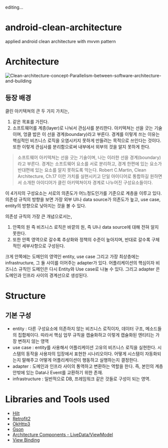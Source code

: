 editing...
# android-clean-architecture
applied android clean architecture with mvvm pattern
# Architecture
![Clean-architecture-concept-Parallelism-between-software-architecture-and-building](https://user-images.githubusercontent.com/76150928/187150463-75388b9a-e89f-4ef0-889a-9687902b0f3c.png)

## 등장 배경
클린 아키텍쳐의 큰 두 가지 가치는, 
1. 같은 목표를 가진다.
2. 소프트웨어를 계층(layer)로 나눠서 관심사를 분리한다. 
아키텍쳐는 선을 긋는 기술이며, 엉클 밥은 이 선을 경계(boundary)라고 부른다. 경계를 이렇게 쓰는 이유는 핵심적인 비즈니스 로직을 오염시키지 못하게 만들려는 목적으로 쓰인다는 것이다. 또한 이렇게 관심사를 분리함으로써 내부에서 외부의 것을 알지 못하게 한다.

> 소프트웨어 아키텍쳐는 선을 긋는 기술이며, 나는 이러한 선을 경계(boundary)라고 부른다. 경계는 소프트웨어 요소를 서로 분리하고, 경계 한편에 있는 요소가 반대편에 있는 요소를 알지 못하도록 막는다.
Robert C.Martin, Clean Architecture, Ch.17
이런 가치를 실현시키고 단일 아이디어로 통합하길 원하면서 소개한 아이디어가 클린 아키텍쳐이자 경계로 나누어진 구성요소들이다.

이 4가지의 구성요소는 서로의 의존도가 어느정도인가를 기준으로 계층을 이루고 있다.
의존성 규칙의 방향을 보면 가장 외부 UI나 data source가 의존도가 높고, use case, entity의 방향으로 낮아지는 것을 볼 수 있다.

의존성 규칙의 가장 큰 개념으로서는,
1. 안쪽의 원 즉 비즈니스 로직은 바깥의 원, 즉 UI나 data source에 대해 전혀 알지 못한다.
2. 또한 안쪽 영역으로 갈수록 추상화와 정책의 수준이 높아지며, 반대로 갈수록 구체적인 세부사항으로 구성된다.

크게 안쪽에는 도메인의 영역인 entity, use case 그리고 가장 최상층에는 infrastructure, 그 둘 사이를 이어주는 adapter가 있다.
어플리케이션의 핵심이자 비즈니스 규칙인 도메인은 다시 Entity와 Use case로 나눌 수 있다.
그리고 adapter 은 도메인과 인프라 사이의 경계선으로 생성된다.



# Structure
## 기본 구성
* entity : 다른 구성요소에 의존하지 않는 비즈니스 로직이자, 데이터 구조, 메소드들의 집합체이다. 따라서 핵심 업무 규칙을 캡슐화하고 이렇게 캡슐화된 엔티티는 가장 변하지 않는 영역
* use case : entity를 사용해서 어플리케이션 고유의 비즈니스 로직을 실현한다. 시스템의 동작을 사용자의 입장에서 표현한 시나리오이다. 어떻게 시스템이 자동화되는지 말해주고 어떻게 어플리케이션이 행동하고 실행하는지 결정한다.
* adapter : 도메인과 인프라 사이의 통역하고 변환하는 역할을 한다. 즉, 본인의 계층 안밖에 있는 Data나 Event를 교환하기 위한 존재.
* infrastructure : 일반적으로 DB, 프레임워크 같은 것들로 구성이 되는 영역.

# Libraries and Tools used
* [Hilt](https://developer.android.com/training/dependency-injection/hilt-android)
* [Retrofit2](https://github.com/square/retrofit)
* [OkHttp3](http://square.github.io/okhttp/)
* [Gson](https://github.com/google/gson)
* [Architecture Components - LiveData/ViewModel](https://developer.android.com/topic/libraries/architecture/index.html)
* [View Binding](https://developer.android.com/topic/libraries/view-binding)


